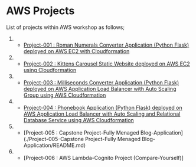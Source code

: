 # AWS Projects

List of projects within AWS workshop as follows;

1. - [Project-001 : Roman Numerals Converter Application (Python Flask) deployed on AWS EC2 with Cloudformation](./001-kittens-carousel-static-website-ec2/README.md)

2. - [Project-002 : Kittens Carousel Static Website deployed on AWS EC2 using Cloudformation](./Project-002-Roman-Numerals-Converter/README.md)

3. - [Project-003 : Milliseconds Converter Application (Python Flask) deployed on AWS Application Load Balancer with Auto Scaling Group using AWS Cloudformation](./Project-003-Milliseconds-Converter/README.md)

4. - [Project-004 : Phonebook Application (Python Flask) deployed on AWS Application Load Balancer with Auto Scaling and Relational Database Service using AWS Cloudformation](./Project-004-Phonebook-Application/README.md)

5. - [Project-005 : Capstone Project-Fully Menaged Blog-Application](./Project-005-Capstone Project-Fully Menaged Blog-Application/README.md)

6. - [Project-006 : AWS Lambda-Cognito Project (Compare-Yourself)]


